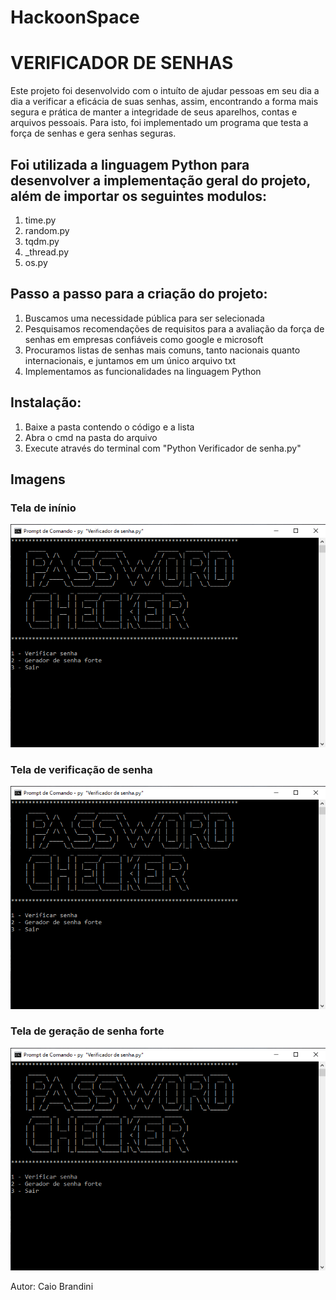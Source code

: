 # HackoonSpace

# VERIFICADOR DE SENHAS 

  Este projeto foi desenvolvido com o intuíto de ajudar pessoas em seu dia a dia a verificar a eficácia de suas senhas, assim, 
  encontrando a forma mais segura e prática de manter a integridade de seus aparelhos, contas e arquivos pessoais. Para isto, foi
  implementado um programa que testa a força de senhas e gera senhas seguras.
  
  ## Foi utilizada a linguagem Python para desenvolver a implementação geral do projeto, além de importar os seguintes modulos: 
   1. time.py
   2. random.py
   3. tqdm.py
   4. _thread.py
   5. os.py
   
   ## Passo a passo para a criação do projeto: 
   1. Buscamos uma necessidade pública para ser selecionada
   2. Pesquisamos recomendações de requisitos para a avaliação da força de senhas em empresas confiáveis como google e microsoft
   3. Procuramos listas de senhas mais comuns, tanto nacionais quanto internacionais, e juntamos em um único arquivo txt 
   4. Implementamos as funcionalidades na linguagem Python
   
   ## Instalação:
   1. Baixe a pasta contendo o código e a lista
   2. Abra o cmd na pasta do arquivo
   3. Execute através do terminal com "Python Verificador de senha.py"
   
   ## Imagens
   
   ### Tela de inínio
   ![alt text](https://github.com/caiobrandini/HackoonSpace/blob/master/Fotos/in%C3%ADcio.PNG)
   
   ### Tela de verificação de senha
   ![alt text](https://github.com/caiobrandini/HackoonSpace/blob/master/Fotos/in%C3%ADcio.PNG)
   
   ### Tela de geração de senha forte
   ![alt text](https://github.com/caiobrandini/HackoonSpace/blob/master/Fotos/in%C3%ADcio.PNG)
   
   
   Autor: Caio Brandini
   
